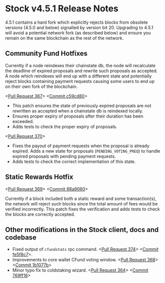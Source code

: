# Stock v4.5.1 Release Notes

4.5.1 contains a hard fork which explicitly rejects blocks from obsolete versions (4.5.0 and below) signalled by version bit 20. Upgrading to 4.5.1 will avoid a potential network fork (as described below) and ensure you remain on the same blockchain as the rest of the network.

## Community Fund Hotfixes

Currently if a node reindexes their chainstate db, the node will recalculate the deadline of expired proposals and rewrite such proposals as accepted. A node which reindexes will end up with a different state and potentially reject blocks containing payment requests causing some users to end up on their own fork of the blockchain.

<[Pull Request 367](https://github.com/stock/stock-core/pull/367)>
<[Commit c59cd80](https://github.com/stock/stock-core/commit/c59cd802e43960ab4ff88dece294dbcecc6bce8e)>

- This patch ensures the state of previously expired proposals are not rewritten as accepted when a chainstate db is reindexed locally.
- Ensures proper expiry of proposals after their duration has been exceeded.
- Adds tests to check the proper expiry of proposals.

<[Pull Request 370](https://github.com/stock/stock-core/pull/370)>

- Fixes the payout of payment requests when the proposal is already expired. Adds a new state for proposals (`PENDING_VOTING_PREQ`) to handle expired proposals with pending payment requests.
- Adds tests to check the correct implementation of this state.

## Static Rewards Hotfix

<[Pull Request 369](https://github.com/stock/stock-core/pull/369)>
<[Commit 88a9060](https://github.com/stock/stock-core/commit/88a9060b80603afdab6dc374ef1144fcb58bc462)>

Currently if a block included both a static reward and some transaction(s), the network will reject such blocks since the total amount of fees would be verified incorrectly. This patch fixes the verification and adds tests to check the blocks are correctly accepted.

## Other modifications in the Stock client, docs and codebase

- Fixed output of `cfundstats` rpc command. <[Pull Request 374](https://github.com/stock/stock-core/pull/374)> <[Commit fe5f8c7](https://github.com/stock/stock-core/commit/fe5f8c79ea5708692181dfb913e8b17d5517c4ea)>.
- Improvements to core wallet CFund voting window. <[Pull Request 368](https://github.com/stock/stock-core/pull/368)> <[Commit 1b1077b](https://github.com/stock/stock-core/commit/1b1077be384c1a230d7c568a7fa05d4b43a4111b)>
- Minor typo fix to coldstaking wizard. <[Pull Request 364](https://github.com/stock/stock-core/pull/364)> <[Commit 769ff16](https://github.com/stock/stock-core/commit/769ff16b05f70ccfa24adcaf589bfa5a4157c067)>
